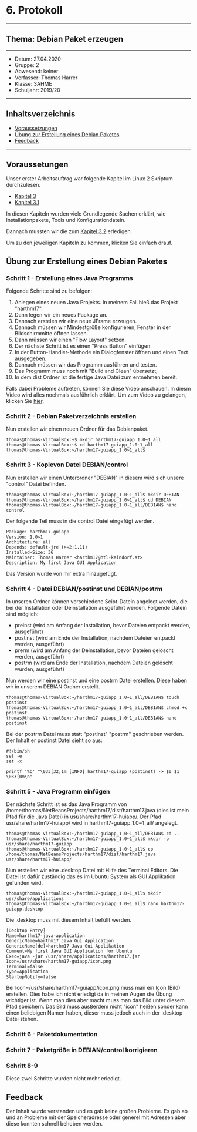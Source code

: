 # 6. Protokoll
---------------------------------------------
## Thema: Debian Paket erzeugen
---------------------------------------------
* Datum:      27.04.2020
* Gruppe:     2  
* Abwesend:   keiner
* Verfasser:  Thomas Harrer 
* Klasse:     3AHME
* Schuljahr:  2019/20
---------------------------------------------
## Inhaltsverzeichnis
* [Voraussetzungen](#voraussetzungen)
* [Übung zur Erstellung eines Debian Paketes](#übung-zur-erstellung-eines-debian-paketes)
* [Feedback](#feedback)

---------------------------------------------
## Voraussetungen
Unser erster Arbeitsauftrag war folgende Kapitel im Linux 2 Skriptum durchzulesen.
* [Kapitel 3](https://lms.at/dotlrn/classes/informatik/610437.3AHME_LA1SX.19_20/xolrn/9F2714A93B69A.symlink?resource_id=0-420357452&m=view#472857424)
* [Kapitel 3.1](https://lms.at/dotlrn/classes/informatik/610437.3AHME_LA1SX.19_20/xolrn/9F2714A93B69A.symlink?resource_id=0-420357452&m=view#472937916)

In diesen Kapiteln wurden viele Grundlegende Sachen erklärt, wie Installationpakete, Tools und Konfigurationdatein.

Dannach mussten wir die zum [Kapitel 3.2](https://lms.at/dotlrn/classes/informatik/610437.3AHME_LA1SX.19_20/xolrn/9F2714A93B69A.symlink?resource_id=0-420357452&m=view#473068402) erledigen.

Um zu den jeweiligen Kapiteln zu kommen, klicken Sie einfach drauf.

## Übung zur Erstellung eines Debian Paketes
### Schritt 1 - Erstellung eines Java Programms
Folgende Schritte sind zu befolgen:
1) Anlegen eines neuen Java Projekts. In meinem Fall hieß das Projekt "harthm17".
2) Dann legen wir ein neues Package an.
3) Dannach erstelen wir eine neue JFrame erzeugen.
4) Dannach müssen wir Mindestgröße konfigurieren, Fenster in der Bildschirmmitte öffnen lassen.
5) Dann müssen wir einen "Flow Layout" setzen.
6) Der nächste Schritt ist es einen "Press Button" einfügen.
7) In der Button-Handler-Methode ein Dialogfenster öffnen und einen Text ausgegeben.
8) Dannach müssen wir das Programm ausführen und testen.
9) Das Programm muss noch mit "Build and Clean" übersetzt,
10) In dem dist Ordner ist die fertige Java Datei zum entnehmen bereit.

Falls dabei Probleme auftreten, können Sie diese Video anschauen.
In diesm Video wird alles nochmals ausführlich erklärt.
Um zum Video zu gelangen, klicken Sie [hier](https://cloud.htl-mechatronik.at/index.php/s/AlyXs7YglQDLZSP).

### Schritt 2 - Debian Paketverzeichnis erstellen
Nun erstellen wir einen neuen Ordner für das Debianpaket.
```
thomas@thomas-VirtualBox:~$ mkdir harthm17-guiapp_1.0~1_all
thomas@thomas-VirtualBox:~$ cd harthm17-guiapp_1.0~1_all
thomas@thomas-VirtualBox:~/harthm17-guiapp_1.0~1_all$
```

### Schritt 3 - Kopievon Datei DEBIAN/control
Nun erstellen wir einen Unterordner "DEBIAN" in diesem wird sich unsere "control" Datei befinden.
```
thomas@thomas-VirtualBox:~/harthm17-guiapp_1.0~1_all$ mkdir DEBIAN
thomas@thomas-VirtualBox:~/harthm17-guiapp_1.0~1_all$ cd DEBIAN
thomas@thomas-VirtualBox:~/harthm17-guiapp_1.0~1_all/DEBIAN$ nano control
```

Der folgende Teil muss in die control Datei eingefügt werden.
```
Package: harthm17-guiapp
Version: 1.0~1 
Architecture: all 
Depends: default-jre (>=2:1.11) 
Installed-Size: 36
Maintainer: Thomas Harrer <harthm17@htl-kaindorf.at>
Description: My first Java GUI Application
```
Das Version wurde von mir extra hinzugefügt.

### Schritt 4 - Datei DEBIAN/postinst und DEBIAN/postrm
In unseren Ordner können verschiedene Scipt-Datein angelegt werden, die bei der Installation oder Deinstallation ausgeführt werden.
Folgende Datein sind möglich:
* preinst (wird am Anfang der Installation, bevor Dateien entpackt werden, ausgeführt)
* postinst (wird am Ende der Installation, nachdem Dateien entpackt werden, ausgeführt)
* prerm (wird am Anfang der Deinstallation, bevor Dateien gelöscht werden, ausgeführt)
* postrm (wird am Ende der Installation, nachdem Dateien gelöscht wurden, ausgeführt)

Nun werden wir eine postinst und eine postrm Datei erstellen. Diese haben wir in unserem DEBIAN Ordner erstellt.
```
thomas@thomas-VirtualBox:~/harthm17-guiapp_1.0~1_all/DEBIAN$ touch postinst
thomas@thomas-VirtualBox:~/harthm17-guiapp_1.0~1_all/DEBIAN$ chmod +x postinst
thomas@thomas-VirtualBox:~/harthm17-guiapp_1.0~1_all/DEBIAN$ nano postinst
```
Bei der postrm Datei muss statt "postinst" "postrm" geschrieben werden.
Der Inhalt er postinst Datei sieht so aus:
```
#!/bin/sh 
set -e 
set -x

printf '%b' "\033[32;1m [INFO] harthm17-guiapp (postinst) -> $0 $1 \033[0m\n"
```

### Schritt 5 - Java Programm einfügen
Der nächste Schritt ist es das Java Programm von /home/thomas/NetBeansProjects/harthm17/dist/harthm17.java (dies ist mein Pfad für die .java Datei) in usr/share/harthm17-huiapp/.
Der Pfad usr/share/hartm17-huiapp/ wird in harthm17-guiapp_1.0~1_all/ angelegt.
```
thomas@thomas-VirtualBox:~/harthm17-guiapp_1.0~1_all/DEBIAN$ cd ..
thomas@thomas-VirtualBox:~/harthm17-guiapp_1.0~1_all$ mkdir -p usr/share/harthm17-guiapp
thomas@thomas-VirtualBox:~/harthm17-guiapp_1.0~1_all$ cp /home/thomas/NetBeansProjects/harthm17/dist/harthm17.java usr/share/hartm17-huiapp/
```

Nun erstellen wir eine .desktop Datei mit Hilfe des Terminal Editors. Die Datei ist dafür zuständig das es im Ubuntu System als GUI Applikation gefunden wird.
```
thomas@thomas-VirtualBox:~/harthm17-guiapp_1.0~1_all$ mkdir usr/share/applications
thomas@thomas-VirtualBox:~/harthm17-guiapp_1.0~1_all$ nano harthm17-guiapp.desktop
```

Die .desktop muss mit diesem Inhalt befüllt werden.
```
[Desktop Entry]
Name=harthm17-java-application
GenericName=harthm17 Java Gui Application
GenericName[de]=harthm17 Java Gui Applikation
Comment=My first Java GUI Application for Ubuntu
Exec=java -jar /usr/share/applications/harthm17.jar
Icon=/usr/share/harthm17-guiapp/icon.png
Terminal=false
Type=Application
StartupNotify=false
```

Bei Icon=/usr/share/harthm17-guiapp/icon.png muss man ein Icon (Bild) erstellen.
Dies habe ich nicht erledigt da in meinen Augen die Übung wichtiger ist.
Wenn man dies aber macht muss man das Bild unter diesem Pfad speichern.
Das Bild muss ausßerdem nicht "icon" heißen sonder kann einen beliebigen Namen haben, dieser muss jedoch auch in der .desktop Datei stehen.

### Schritt 6 - Paketdokumentation


### Schritt 7 - Paketgröße in DEBIAN/control korrigieren


### Schritt 8-9
Diese zwei Schritte wurden nicht mehr erledigt.

## Feedback
Der Inhalt wurde verstanden und es gab keine großen Probleme.
Es gab ab und an Probleme mit der Speicheradresse oder generel mit Adressen aber diese konnten schnell behoben werden.
